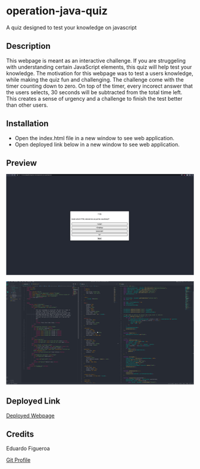 # operation-java-quiz
A quiz designed to test your knowledge on javascript

## Description
This webpage is meant as an interactive challenge. If you are struggeling with understanding certain JavaScript elements, this quiz will help test your knowledge. The motivation for this webpage was to test a users knowledge, while making the quiz fun and challenging. The challenge come with the timer counting down to zero. On top of the timer, every incorect answer that the users selects, 30 seconds will be subtracted from the total time left. This creates a sense of urgency and a challenge to finish the test better than other users. 

## Installation 
* Open the index.html file in a new window to see web application.
* Open deployed link below in a new window to see web application.

## Preview
![](./Assets/Images/Quiz-webpage-screenshot.png)

![](./Assets/Images/quiz-code-screenshot.png)

## Deployed Link
[Deployed Webpage](https://eddiefigueroa18.github.io/operation-java-quiz/)

## Credits 
Eduardo Figueroa

[Git Profile](https://github.com/eddiefigueroa18/operation-java-quiz)


